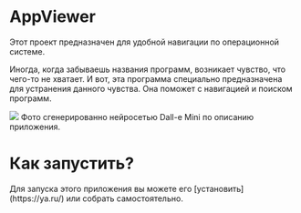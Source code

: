 # AppViewer

<p>
    Этот проект предназначен для удобной навигации по операционной системе.
</p>
<p>
Иногда, когда забываешь названия программ, возникает чувство, что чего-то не хватает.
И вот, эта программа специально предназначена для устранения данного чувства.
Она поможет с навигацией и поиском программ.
</p>

<img src="data/Dall-e Mini.ico">
Фото сгенерированно нейросетью Dall-e Mini по описанию приложения.

<h1>Как запустить?</h1>
<p>Для запуска этого приложения вы можете его [установить](https://ya.ru/) или собрать самостоятельно.</p>
